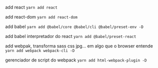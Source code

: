 add react
```yarn add react```

add react-dom
```yarn add react-dom```

add babel
```yarn add @babel/core @babel/cli @babel/preset-env -D```

add babel interpretador do react
```yarn add @babel/preset-react```

add webpak, transforma sass css jpg... em algo que o browser entende
```yarn add webpack webpack-cli -D```

gerenciador de script do webpack
```yarn add html-webpack-plugin -D```
